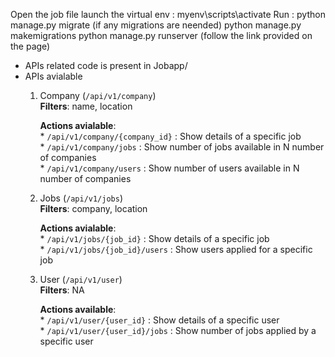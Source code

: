 Open the job file 
launch the virtual env : myenv\scripts\activate 
Run : python manage.py migrate (if any migrations are neended)
      python manage.py makemigrations
      python manage.py runserver (follow the link provided on the page)

* APIs related code is present in Jobapp/
* APIs avialable
  1. Company (`/api/v1/company`)    
        **Filters**: name, location   
      
        **Actions avialable**:    
            * `/api/v1/company/{company_id}` : Show details of a specific job    
            * `/api/v1/company/jobs` : Show number of jobs available in N number of companies     
            * `/api/v1/company/users` : Show number of users available in N number of companies

  2. Jobs (`/api/v1/jobs`)    
        **Filters**: company, location     
     
        **Actions avialable**:    
            * `/api/v1/jobs/{job_id}` : Show details of a specific job    
            * `/api/v1/jobs/{job_id}/users` : Show users applied for a specific job 
    
  3. User (`/api/v1/user`)    
        **Filters**: NA    
    
        **Actions available**:    
            * `/api/v1/user/{user_id}` : Show details of a specific user    
            * `/api/v1/user/{user_id}/jobs` : Show number of jobs applied by a specific user    
